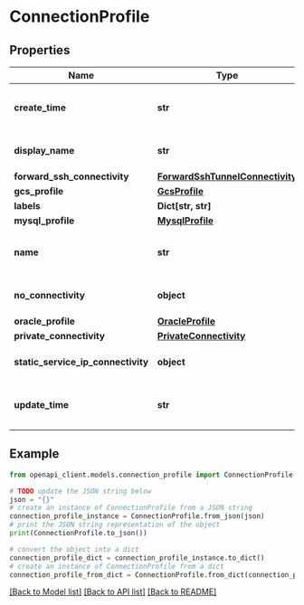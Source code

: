 # ConnectionProfile


## Properties

Name | Type | Description | Notes
------------ | ------------- | ------------- | -------------
**create_time** | **str** | Output only. The create time of the resource. | [optional] [readonly] 
**display_name** | **str** | Required. Display name. | [optional] 
**forward_ssh_connectivity** | [**ForwardSshTunnelConnectivity**](ForwardSshTunnelConnectivity.md) |  | [optional] 
**gcs_profile** | [**GcsProfile**](GcsProfile.md) |  | [optional] 
**labels** | **Dict[str, str]** | Labels. | [optional] 
**mysql_profile** | [**MysqlProfile**](MysqlProfile.md) |  | [optional] 
**name** | **str** | Output only. The resource&#39;s name. | [optional] [readonly] 
**no_connectivity** | **object** | No connectivity settings. | [optional] 
**oracle_profile** | [**OracleProfile**](OracleProfile.md) |  | [optional] 
**private_connectivity** | [**PrivateConnectivity**](PrivateConnectivity.md) |  | [optional] 
**static_service_ip_connectivity** | **object** | Static IP address connectivity. | [optional] 
**update_time** | **str** | Output only. The update time of the resource. | [optional] [readonly] 

## Example

```python
from openapi_client.models.connection_profile import ConnectionProfile

# TODO update the JSON string below
json = "{}"
# create an instance of ConnectionProfile from a JSON string
connection_profile_instance = ConnectionProfile.from_json(json)
# print the JSON string representation of the object
print(ConnectionProfile.to_json())

# convert the object into a dict
connection_profile_dict = connection_profile_instance.to_dict()
# create an instance of ConnectionProfile from a dict
connection_profile_from_dict = ConnectionProfile.from_dict(connection_profile_dict)
```
[[Back to Model list]](../README.md#documentation-for-models) [[Back to API list]](../README.md#documentation-for-api-endpoints) [[Back to README]](../README.md)


